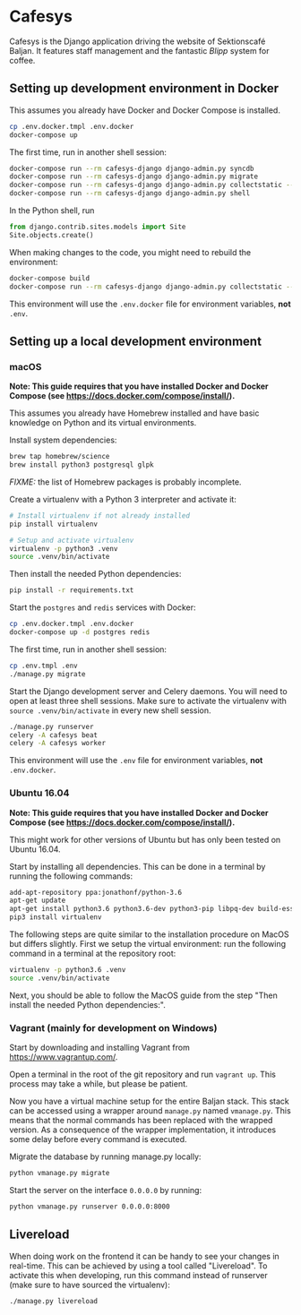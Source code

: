 # Cafesys
Cafesys is the Django application driving the website of Sektionscafé Baljan. It features staff management and the
fantastic *Blipp* system for coffee.

## Setting up development environment in Docker
This assumes you already have Docker and Docker Compose is installed.
```sh
cp .env.docker.tmpl .env.docker
docker-compose up
```

The first time, run in another shell session:
```sh
docker-compose run --rm cafesys-django django-admin.py syncdb
docker-compose run --rm cafesys-django django-admin.py migrate
docker-compose run --rm cafesys-django django-admin.py collectstatic --noinput
docker-compose run --rm cafesys-django django-admin.py shell
```

In the Python shell, run
```python
from django.contrib.sites.models import Site
Site.objects.create()
```

When making changes to the code, you might need to rebuild the environment:
```sh
docker-compose build
docker-compose run --rm cafesys-django django-admin.py collectstatic --noinput
```

This environment will use the `.env.docker` file for environment variables, **not** `.env`.

## Setting up a local development environment
### macOS
**Note: This guide requires that you have installed Docker and Docker Compose (see https://docs.docker.com/compose/install/).**

This assumes you already have Homebrew installed and have basic knowledge on Python and its virtual environments.

Install system dependencies:
```sh
brew tap homebrew/science
brew install python3 postgresql glpk
```
*FIXME:* the list of Homebrew packages is probably incomplete.

Create a virtualenv with a Python 3 interpreter and activate it:
```sh
# Install virtualenv if not already installed
pip install virtualenv

# Setup and activate virtualenv
virtualenv -p python3 .venv
source .venv/bin/activate
```

Then install the needed Python dependencies:
```sh
pip install -r requirements.txt
```

Start the `postgres` and `redis` services with Docker:
```sh
cp .env.docker.tmpl .env.docker
docker-compose up -d postgres redis
```

The first time, run in another shell session:
```sh
cp .env.tmpl .env
./manage.py migrate
```

Start the Django development server and Celery daemons. You will need to open at least three shell sessions.
Make sure to activate the virtualenv with `source .venv/bin/activate` in every new shell session.
```sh
./manage.py runserver
celery -A cafesys beat
celery -A cafesys worker

```

This environment will use the `.env` file for environment variables, **not** `.env.docker`.

### Ubuntu 16.04
**Note: This guide requires that you have installed Docker and Docker Compose (see https://docs.docker.com/compose/install/).**

This might work for other versions of Ubuntu but has only been tested on Ubuntu 16.04.

Start by installing all dependencies. This can be done in a terminal by running the following commands:
```sh
add-apt-repository ppa:jonathonf/python-3.6
apt-get update
apt-get install python3.6 python3.6-dev python3-pip libpq-dev build-essential libssl-dev g++ libffi-dev python3-dev pypy glpk-utils
pip3 install virtualenv
```

The following steps are quite similar to the installation procedure on MacOS but differs slightly. First we setup the virtual environment: run the following command in a terminal at the repository root:
```sh
virtualenv -p python3.6 .venv
source .venv/bin/activate
```

Next, you should be able to follow the MacOS guide from the step "Then install the needed Python dependencies:".

### Vagrant (mainly for development on Windows)
Start by downloading and installing Vagrant from https://www.vagrantup.com/.

Open a terminal in the root of the git repository and run `vagrant up`. This process may take a while, but please be patient.

Now you have a virtual machine setup for the entire Baljan stack. This stack can be accessed using a wrapper
around `manage.py` named `vmanage.py`. This means that the normal commands has been replaced with the wrapped
version. As a consequence of the wrapper implementation, it introduces some delay before every command is executed.

Migrate the database by running manage.py locally:
```sh
python vmanage.py migrate
```

Start the server on the interface `0.0.0.0` by running:
```sh
python vmanage.py runserver 0.0.0.0:8000
```

## Livereload

When doing work on the frontend it can be handy to see your changes in real-time. This can be achieved by using a tool called "Livereload". To activate this when developing, run this command instead of runserver (make sure to have sourced the virtualenv):

```sh
./manage.py livereload
```
